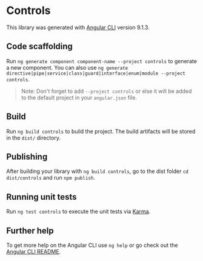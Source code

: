 # Controls

This library was generated with [Angular CLI](https://github.com/angular/angular-cli) version 9.1.3.

## Code scaffolding

Run `ng generate component component-name --project controls` to generate a new component. You can also use `ng generate directive|pipe|service|class|guard|interface|enum|module --project controls`.
> Note: Don't forget to add `--project controls` or else it will be added to the default project in your `angular.json` file. 

## Build

Run `ng build controls` to build the project. The build artifacts will be stored in the `dist/` directory.

## Publishing

After building your library with `ng build controls`, go to the dist folder `cd dist/controls` and run `npm publish`.

## Running unit tests

Run `ng test controls` to execute the unit tests via [Karma](https://karma-runner.github.io).

## Further help

To get more help on the Angular CLI use `ng help` or go check out the [Angular CLI README](https://github.com/angular/angular-cli/blob/master/README.md).
